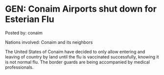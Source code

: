 # GEN: Conaim Airports shut down for Esterian Flu

Posted by: conaim

Nations involved: Conaim and its neighbors

The United States of Conaim have decided to only allow entering and leaving of country by land until the flu is vaccinated successfully, knowing it is not normal flu.
The border guards are being accompanied by medical professionals.